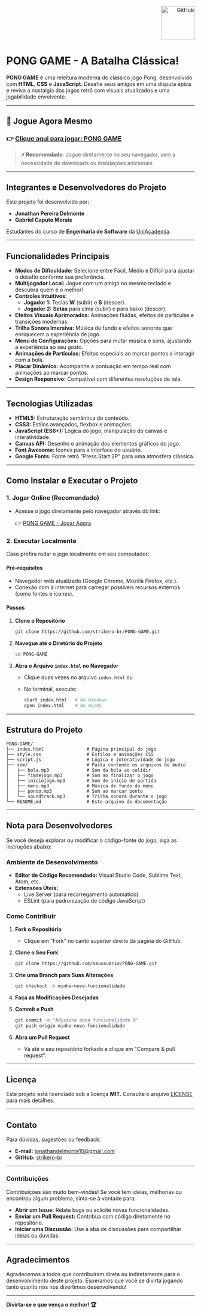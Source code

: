 <p align="right">
  <a href="https://github.com/strikero-br/PONG-GAME">
    <img src="https://img.icons8.com/win10/200/228BE6/github.png" alt="GitHub" width="90" height="90">
  </a>
</p>

# PONG GAME - A Batalha Clássica!

**PONG GAME** é uma releitura moderna do clássico jogo Pong, desenvolvido com **HTML**, **CSS** e **JavaScript**. Desafie seus amigos em uma disputa épica e reviva a nostalgia dos jogos retrô com visuais atualizados e uma jogabilidade envolvente.

---

## 🚀 **Jogue Agora Mesmo**

### 👉 <a href="https://strikero-br.github.io/PONG-GAME-2.0" target="_blank">Clique aqui para jogar: PONG GAME</a>

> **⚡ Recomendado**: Jogue diretamente no seu navegador, sem a necessidade de downloads ou instalações adicionais.

---


## **Integrantes e Desenvolvedores do Projeto**

Este projeto foi desenvolvido por:

- **Jonathan Pereira Delmonte**
- **Gabriel Caputo Morais**

Estudantes do curso de **Engenharia de Software** da [UniAcademia](https://www.uniacademia.edu.br).

---



## **Funcionalidades Principais**

- **Modos de Dificuldade:** Selecione entre Fácil, Médio e Difícil para ajustar o desafio conforme sua preferência.
- **Multijogador Local:** Jogue com um amigo no mesmo teclado e descubra quem é o melhor!
- **Controles Intuitivos:**
  - **Jogador 1:** Teclas **W** (subir) e **S** (descer).
  - **Jogador 2:** **Setas** para cima (subir) e para baixo (descer).
- **Efeitos Visuais Aprimorados:** Animações fluidas, efeitos de partículas e transições modernas.
- **Trilha Sonora Imersiva:** Música de fundo e efeitos sonoros que enriquecem a experiência de jogo.
- **Menu de Configurações:** Opções para mutar música e sons, ajustando a experiência ao seu gosto.
- **Animações de Partículas:** Efeitos especiais ao marcar pontos e interagir com a bola.
- **Placar Dinâmico:** Acompanhe a pontuação em tempo real com animações ao marcar pontos.
- **Design Responsivo:** Compatível com diferentes resoluções de tela.

---

## **Tecnologias Utilizadas**

- **HTML5:** Estruturação semântica do conteúdo.
- **CSS3:** Estilos avançados, flexbox e animações.
- **JavaScript (ES6+):** Lógica do jogo, manipulação do canvas e interatividade.
- **Canvas API:** Desenho e animação dos elementos gráficos do jogo.
- **Font Awesome:** Ícones para a interface do usuário.
- **Google Fonts:** Fonte retrô "Press Start 2P" para uma atmosfera clássica.

---

## **Como Instalar e Executar o Projeto**

### **1. Jogar Online (Recomendado)**

- Acesse o jogo diretamente pelo navegador através do link:
  
  👉 [PONG GAME - Jogar Agora](https://strikero-br.github.io/PONG-GAME-2.0)

### **2. Executar Localmente**

Caso prefira rodar o jogo localmente em seu computador:

#### **Pré-requisitos**

- Navegador web atualizado (Google Chrome, Mozilla Firefox, etc.).
- Conexão com a internet para carregar possíveis recursos externos (como fontes e ícones).

#### **Passos**

1. **Clone o Repositório**

   ```bash
   git clone https://github.com/strikero-br/PONG-GAME.git
   ```

2. **Navegue até o Diretório do Projeto**

   ```bash
   cd PONG-GAME
   ```

3. **Abra o Arquivo `index.html` no Navegador**

   - Clique duas vezes no arquivo `index.html` ou
   - No terminal, execute:

     ```bash
     start index.html   # No Windows
     open index.html    # No macOS
     ```

---

## **Estrutura do Projeto**

```plaintext
PONG-GAME/
├── index.html                # Página principal do jogo
├── style.css                 # Estilos e animações CSS
├── script.js                 # Lógica e interatividade do jogo
├── som/                      # Pasta contendo os arquivos de áudio
│   ├── bola.mp3              # Som da bola ao colidir
│   ├── fimdejogo.mp3         # Som ao finalizar o jogo
│   ├── iniciojogo.mp3        # Som de início de partida
│   ├── menu.mp3              # Música de fundo do menu
│   ├── ponto.mp3             # Som ao marcar ponto
│   └── soundtrack.mp3        # Trilha sonora durante o jogo
└── README.md                 # Este arquivo de documentação
```

---

## **Nota para Desenvolvedores**

Se você deseja explorar ou modificar o código-fonte do jogo, siga as instruções abaixo:

### **Ambiente de Desenvolvimento**

- **Editor de Código Recomendado:** Visual Studio Code, Sublime Text, Atom, etc.
- **Extensões Úteis:**
  - Live Server (para recarregamento automático)
  - ESLint (para padronização de código JavaScript)

### **Como Contribuir**

1. **Fork o Repositório**

   - Clique em "Fork" no canto superior direito da página do GitHub.

2. **Clone o Seu Fork**

   ```bash
   git clone https://github.com/seuusuario/PONG-GAME.git
   ```

3. **Crie uma Branch para Suas Alterações**

   ```bash
   git checkout -b minha-nova-funcionalidade
   ```

4. **Faça as Modificações Desejadas**

5. **Commit e Push**

   ```bash
   git commit -m "Adiciona nova funcionalidade X"
   git push origin minha-nova-funcionalidade
   ```

6. **Abra um Pull Request**

   - Vá até o seu repositório forkado e clique em "Compare & pull request".

---

## **Licença**

Este projeto está licenciado sob a licença **MIT**. Consulte o arquivo [LICENSE](LICENSE) para mais detalhes.

---

## **Contato**

Para dúvidas, sugestões ou feedback:

- **E-mail:** [jonathandelmonte10@gmail.com](mailto:jonathandelmonte10@gmail.com)
- **GitHub:** [strikero-br](https://github.com/strikero-br)

---

### **Contribuições**

Contribuições são muito bem-vindas! Se você tem ideias, melhorias ou encontrou algum problema, sinta-se à vontade para:

- **Abrir um Issue:** Relate bugs ou solicite novas funcionalidades.
- **Enviar um Pull Request:** Contribua com código diretamente no repositório.
- **Iniciar uma Discussão:** Use a aba de discussões para compartilhar ideias ou dúvidas.

---

## **Agradecimentos**

Agradecemos a todos que contribuíram direta ou indiretamente para o desenvolvimento deste projeto. Esperamos que você se divirta jogando tanto quanto nós nos divertimos desenvolvendo!

---

**Divirta-se e que vença o melhor! 🏆**

